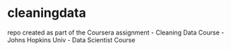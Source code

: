 cleaningdata
============

repo created as part of the Coursera assignment - Cleaning Data Course - Johns Hopkins Univ - Data Scientist Course
